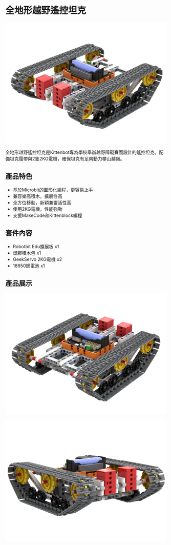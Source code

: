 # 全地形越野遙控坦克

![](./images/tank_2.png)

全地形越野遙控坦克是Kittenbot專為學校舉辦越野障礙賽而設計的遙控坦克。配備坦克履帶與2隻2KG電機，確保坦克有足夠動力攀山越嶺。

## 產品特色

- 基於Microbit的圖形化編程，更容易上手
- 兼容樂高積木，擴展性高
- 全方位移動，新穎兼靈活性高
- 使用2KG電機，性能強勁
- 支援MakeCode和Kittenblock編程

## 套件內容

- Robotbit Edu擴展板 x1
- 塑膠積木包 x1
- GeekServo 2KG電機 x2
- 18650鋰電池 x1

## 產品展示

![](./images/tank.png)

![](./images/tank_3.png)